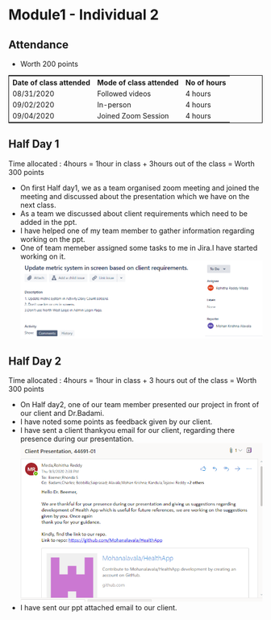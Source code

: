 # Module1 - Individual 2

## Attendance
- Worth 200 points

<table style="width:100%;border: 1px solid black;">
<tr>
<th>Date of class attended</th>	
<th>Mode of class attended</th>
<th>No of hours</th>
</tr>
<tr>
<td>08/31/2020</td>
<td>Followed videos</td>
<td>4 hours</td>
</tr>
<tr>
<td>09/02/2020</td>
<td>In-person</td>
<td> 4 hours</td>  
</tr>
<tr>
<td>09/04/2020</td>
<td>Joined Zoom Session</td>
<td> 4 hours</td>
</tr>
</table>

## Half Day 1  

Time allocated : 4hours = 1hour in class + 3hours out of the class = Worth 300 points

- On first Half day1, we as a team organised zoom meeting and joined the meeting and discussed about the presentation which we have on the next class.  
- As a team we discussed about client requirements which need to be added in the ppt.
- I have helped one of my team member to gather information regarding working on the ppt.
- One of team memeber assigned some tasks to me in Jira.I have started working on it.
 ![JIRA](https://github.com/Mohanalavala/HealthApp/blob/master/jira1.PNG)

## Half Day 2

Time allocated : 4hours = 1hour in class + 3 hours out of the class = Worth 300 points

- On Half day2, one of our team member presented our project in front of our client and Dr.Badami.
- I have noted some points as feedback given by our client.
- I have sent a client thankyou email for our client, regarding there presence during our presentation.
![Clientthankyou](https://github.com/Mohanalavala/HealthApp/blob/master/Client_thankyou_mail.PNG)
- I have sent our ppt attached email to our client.
